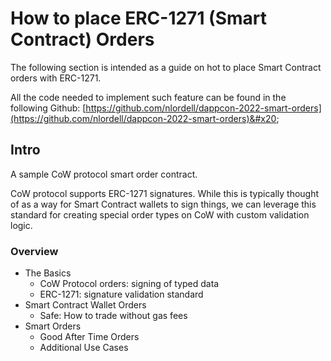 # How to place ERC-1271 (Smart Contract) Orders

The following section is intended as a guide on hot to place Smart Contract orders with ERC-1271.&#x20;

All the code needed to implement such feature can be found in the following Github: [https://github.com/nlordell/dappcon-2022-smart-orders](https://github.com/nlordell/dappcon-2022-smart-orders)&#x20;

## Intro

A sample CoW protocol smart order contract.

CoW protocol supports ERC-1271 signatures. While this is typically thought of as a way for Smart Contract wallets to sign things, we can leverage this standard for creating special order types on CoW with custom validation logic.

### **Overview**&#x20;

* The Basics
  * CoW Protocol orders: signing of typed data
  * ERC-1271: signature validation standard
* Smart Contract Wallet Orders
  * Safe: How to trade without gas fees
* Smart Orders
  * Good After Time Orders
  * Additional Use Cases
